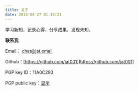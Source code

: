 ```yaml
---
title: 关于
date: 2013-08-27 01:19:21
---
```


学习新知，记录心得，分享成果，发现未知。


**联系我**

Email： [chat@jat.email](mailto:chat@jat.email)

Github：[https://github.com/jat001](https://github.com/jat001)

PGP key ID：11A0C293

PGP public key：<a id="show" href="javascript:;" onclick="$('#pgp').show(); $(this).hide(); $('#hide').show();">显示</a><a id="hide" style="display: none;" href="javascript:;" onclick="$('#pgp').hide(); $(this).hide(); $('#show').show();">隐藏</a>

<pre id="pgp" style="display: none;">
-----BEGIN PGP PUBLIC KEY BLOCK-----

mQINBFTxWW0BEAC/M9EKruR/YyDt42a1ck2n7Me0WIqOoNEKzCehQDTklKCND8nJ
TBgn1scj3oo6zNQAx39VbC4RV63F/yvmsBxuYbY1CXdN5D1Xai+8jZkh09+/CvKf
vcFDFaQ9olh/vz1o36pdnLbkdGhiOEMcQsa19cu0JxhEhTuH3JU5JNNyfzoRM4MP
P+Kp9e8xL0DHKCviGJoW9claOq96VIbWIapHltjoksIwOVhHg+AnwlDaEVFLJL3U
ctxDIDnqpcSSSFpJGW3I10NxRB3JnNo5hYWEW0gxyNE5fQ52FFoLxMG4GX014YMj
ihr7XX1EnJ6ckQocE/TP5x8i963eyV1rfCHJ449HOQOsQ8K5j62dH+CbD96A89De
40OCnDLP3V1Osq/nBbkf9ZdZ0coJmCIhjJRP6I+dMftqCKxt7k9ESl5ijwsNWtSb
8owRtwiQTnNl/o741PxQN1feBGsWlvdCYCz6ELNNaiA3Zx9Wk7Ip/VO2DIfeQVh3
xhpoUj6P0RsYrYbxtDR3i3TnJSHgq1jhc3BQ59I8xxKHTMlZuHvGZBo+pPVu5aHY
On/XHHw7mRhiIwqIKocuQACncSkAp4wvz+shOgrzU/UZc849eRiz7t7Y4DpJh52j
vYzh9iGtSsgTUIcn8lHp1gX0NKv0uzQlTIsqvbgGSlKZz8/DNDCUljkqYQARAQAB
tC9KYXQgKGh0dHBzOi8vd3d3LnNpbm9za3kub3JnKSA8amF0QHNpbm9za3kub3Jn
PokCOQQTAQgAIwUCVPFZbQIbAwcLCQgHAwIBBhUIAgkKCwQWAgMBAh4BAheAAAoJ
EFgAxuARoMKTTx8QALjZ9ApblQfHt8+TbPFSypA64Uaa6J5jHdsVLnBm1bNDUNe4
nzWicU7dkev+R0gaWQznvTsjetrqQkBFoCOmxm7AeNBovKxUQ4A4UFQ/bn6fhpfK
hKZxOwyOAksau/TTvy9BVEnKVtAaioelReT9DJHefBxHSCbCxo3xhYORmLxa8O8h
aAimg2eIg8EBcfeiuILhJhJSm4HihRxXPYrT+GYlgcBo0fkbZpGzqXLoZdN3kHhl
g0yM7LujpK3xx0IclbFY/JbTS2Bz6Qvn4ALVG/wfuMuDoYBv+GeUwD6Et+K7vidE
+WRoCuO2xmAezBjbnNpPPqYnWF605H/EHAgLIyuYSL3qYCQHD3iqQYTMmubzRIb1
bZt4erifZSChLQobokVWTdY6AV1/Z13r+V+XM4ww5Oke++lcG9I2WuQP7+sSt5uH
KAiOedsTMDvU+k10mqBytSdrKOYpIOVSPwxBB0k+H6nJiUWeZMQ2YpqpZUGsMJl5
7gxTnBpifqyHz5CKrXsrLx2/9kTm4UYF3B4ouw5TEL4vxBqXOQvg+fiM7M9NSUI4
T6h3PVqG4+/wQSwngKRTqYpzbWyKOb8GcaFvywdN4cJ9+6DMsngENHIKxjJsY+0V
3wiIDmn+5piC7m9Gib3c6LhGPdk52wnbFUnCnKfO91L3j1F3KYR8L6eM61hiuQIN
BFTxWW0BEACwqVmXzi354wqDCOo6kuAMKVjfrvkdFI6bCp82X3hCaKkoYJfaUEhN
OHhIrFaDSIcUczJ1TAWNghpD1JlS6XE6/Ujw13fWQMvKuBWXizr3mi9PpnPOLFvz
+T3dmWes852PBs6dQqPAlF5ZV7XRrx1iHRLPmW4+JCZoJUeljdY93Q4ptD4z91aE
hqWc9Gfwc6iCVtaAmhV0ykHbS2/eGLjRhMa2oJLQW9WG9h3Ve/Aj5LA4ZeB/7tzv
zkde7CzfLSs+HD6Z9woVemn/J9Bd4doKBFOrZBhENV8xofzSnPiv4S0mR59ANCb3
TyNrUlRD5t4Q6dtNpgNx/P5DUZzrA3yVpMjureeF7tzMBb5/BvcViPW/0C+TqpVr
wdIwk/ZMxmA55oKnwc7s3ShNxbdk6yJONVcNQhO3CvhgqakdJfqjmVSumlJdHcS4
3DVlirkqE1r94Jc9TALaMeAxGtCU+xJdJde13HuQlTcZ1V6EUT+atwG0/RnsP2ha
QZR9vKdBwgryQGrDlAV1TIfEXj4A0dqmcbwO4QUmAE2nqwL+AfO+rX2mnOdGo0N3
nJ20ATDhqlLoswEqoIG3Owgs1UkvnRt5rs26pdvkGp+o/BB4FO18cv0nmJADgsyC
mFM2SEu9t9C0g+SZ0LczASU10QrhDZ+vVc7RONOKcVstkCyaq97jbQARAQABiQIf
BBgBCAAJBQJU8VltAhsMAAoJEFgAxuARoMKTdTsQALYPHaqCg0i/P4fKs+jNe8Fm
JUuUvYXWOqf0SRYPhb1rPzIlOrqg2/gHb2tz009K+DUIeNK7CRZVD9TP1JUjtXdR
b2HZ4Nv2bF4OC0rhcMih7WnaYjyolqPCmwnIHyyT6Zs3ZYF/jw1O9nLWOoey/cLs
dx1eSQlOY+WhhGDj43OD6LAED1UNy/KTOp9lOloCZxKcIRNjJocov4EeHNKqU9Rz
l2wjihuU0Kvs4XHPnQuNGQAL+hxGoZNpP9wzpqeV0USjsHI2KVidRiuY/gnOzppN
qeWqgBB4YBxE7WVaJMuYkohOzjl2ueuJFNy3z2Ri1TIkmILzqsgcl0bmSV8UPJpb
vJB+J/81758ZtK1mlf8OqxBH0MPkjjCqdYEkespCl+dVZmcGyJsirRLWxtqXaY/m
2WsVC8rCL0x0hQcF7Q305tnQtsFY6iW+8QvzaKi7rzes5ch759/tZ5b6A8TLemmm
Ar3jPPyxVdx2AzhS0J2sVyI1+XoysP+LdH83NGGp7zIhvcJhBtgBkNFLbKo90BlY
jezn7xfHM5xUbI64SF6HG0QplYrjILSggmIcfbuCOkAErqPYY564wqLKe5bPMyEF
8wPX5KBxOTYa173Dlugbs9Cw+FjUAFyPa5IjpzD8vJi1Kz5CUTA5RRLrzo+vSm9d
jwStQS+YrXZlkhSCbxgP
=Gwbk
-----END PGP PUBLIC KEY BLOCK-----
</pre>
